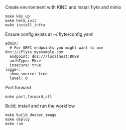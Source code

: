 
Create environment with KIND and install flyte and minio

```
make k8s_up
make helm_init
make install_infra
```

Ensure config exists at ~/.flyte/config.yaml

```
admin:
  # For GRPC endpoints you might want to use dns:///flyte.myexample.com
  endpoint: dns:///localhost:8089
  authType: Pkce
  insecure: true
logger:
  show-source: true
  level: 0
```

Port forward 

```
make port_forward_all
```

Build, install and run the workflow

```
make build_docker_image
make deploy
make run
```

